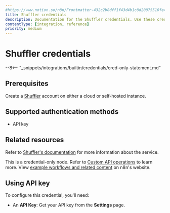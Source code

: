 ```yaml
---
#https://www.notion.so/n8n/Frontmatter-432c2b8dff1f43d4b1c8d20075510fe4
title: Shuffler credentials
description: Documentation for the Shuffler credentials. Use these credentials to authenticate Shuffle in n8n, a workflow automation platform.
contentType: [integration, reference]
priority: medium
---
```


# Shuffler credentials

--8<-- "_snippets/integrations/builtin/credentials/cred-only-statement.md"

## Prerequisites

Create a [Shuffler](https://shuffler.io) account on either a cloud or self-hosted instance.

## Supported authentication methods 

- API key

## Related resources

Refer to [Shuffler's documentation](https://shuffler.io/docs/API#authentication) for more information about the service.

This is a credential-only node. Refer to [Custom API operations](/integrations/custom-operations.md) to learn more. View [example workflows and related content](https://n8n.io/integrations/shuffler/) on n8n's website.

## Using API key

To configure this credential, you'll need:

- An **API Key**: Get your API key from the **Settings** page.